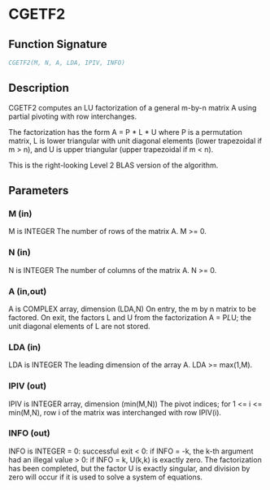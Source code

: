 # CGETF2

## Function Signature

```fortran
CGETF2(M, N, A, LDA, IPIV, INFO)
```

## Description


 CGETF2 computes an LU factorization of a general m-by-n matrix A
 using partial pivoting with row interchanges.

 The factorization has the form
    A = P * L * U
 where P is a permutation matrix, L is lower triangular with unit
 diagonal elements (lower trapezoidal if m > n), and U is upper
 triangular (upper trapezoidal if m < n).

 This is the right-looking Level 2 BLAS version of the algorithm.

## Parameters

### M (in)

M is INTEGER The number of rows of the matrix A. M >= 0.

### N (in)

N is INTEGER The number of columns of the matrix A. N >= 0.

### A (in,out)

A is COMPLEX array, dimension (LDA,N) On entry, the m by n matrix to be factored. On exit, the factors L and U from the factorization A = P*L*U; the unit diagonal elements of L are not stored.

### LDA (in)

LDA is INTEGER The leading dimension of the array A. LDA >= max(1,M).

### IPIV (out)

IPIV is INTEGER array, dimension (min(M,N)) The pivot indices; for 1 <= i <= min(M,N), row i of the matrix was interchanged with row IPIV(i).

### INFO (out)

INFO is INTEGER = 0: successful exit < 0: if INFO = -k, the k-th argument had an illegal value > 0: if INFO = k, U(k,k) is exactly zero. The factorization has been completed, but the factor U is exactly singular, and division by zero will occur if it is used to solve a system of equations.

